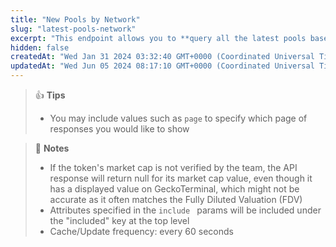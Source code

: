 ```yaml
---
title: "New Pools by Network"
slug: "latest-pools-network"
excerpt: "This endpoint allows you to **query all the latest pools based on provided network**"
hidden: false
createdAt: "Wed Jan 31 2024 03:32:40 GMT+0000 (Coordinated Universal Time)"
updatedAt: "Wed Jun 05 2024 08:17:10 GMT+0000 (Coordinated Universal Time)"
---
```

> 👍 **Tips**
> 
> - You may include values such as `page` to specify which page of responses you would like to show

> 📘 **Notes**
> 
> - If the token's market cap is not verified by the team, the API response will return null for its market cap value, even though it has a displayed value on GeckoTerminal, which might not be accurate as it often matches the Fully Diluted Valuation (FDV)
> - Attributes specified in the `include ` params will be included under the "included" key at the top level
> - Cache/Update frequency: every 60 seconds
